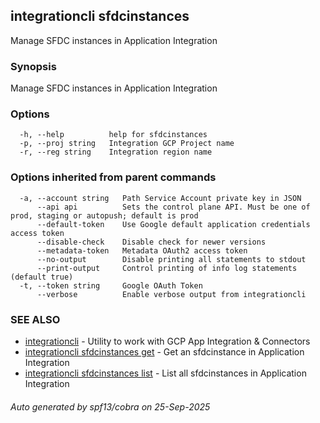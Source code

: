 ## integrationcli sfdcinstances

Manage SFDC instances in Application Integration

### Synopsis

Manage SFDC instances in Application Integration

### Options

```
  -h, --help          help for sfdcinstances
  -p, --proj string   Integration GCP Project name
  -r, --reg string    Integration region name
```

### Options inherited from parent commands

```
  -a, --account string   Path Service Account private key in JSON
      --api api          Sets the control plane API. Must be one of prod, staging or autopush; default is prod
      --default-token    Use Google default application credentials access token
      --disable-check    Disable check for newer versions
      --metadata-token   Metadata OAuth2 access token
      --no-output        Disable printing all statements to stdout
      --print-output     Control printing of info log statements (default true)
  -t, --token string     Google OAuth Token
      --verbose          Enable verbose output from integrationcli
```

### SEE ALSO

* [integrationcli](integrationcli.md)	 - Utility to work with GCP App Integration & Connectors
* [integrationcli sfdcinstances get](integrationcli_sfdcinstances_get.md)	 - Get an sfdcinstance in Application Integration
* [integrationcli sfdcinstances list](integrationcli_sfdcinstances_list.md)	 - List all sfdcinstances in Application Integration

###### Auto generated by spf13/cobra on 25-Sep-2025
